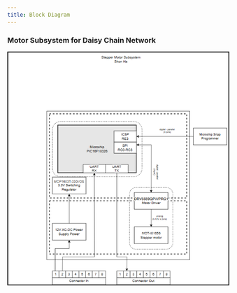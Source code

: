 ```yaml
---
title: Block Diagram
---
```


### Motor Subsystem for Daisy Chain Network

<img src="https://raw.githubusercontent.com/shonha/EGR314SSH.github.io/refs/heads/main/images/314%20BD%20V2.png" alt="Block Diagram" style="border: 2px solid black;">
